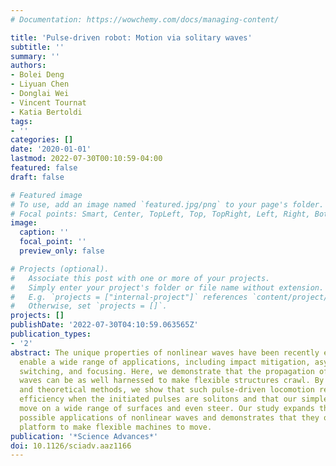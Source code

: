 ```yaml
---
# Documentation: https://wowchemy.com/docs/managing-content/

title: 'Pulse-driven robot: Motion via solitary waves'
subtitle: ''
summary: ''
authors:
- Bolei Deng
- Liyuan Chen
- Donglai Wei
- Vincent Tournat
- Katia Bertoldi
tags:
- ''
categories: []
date: '2020-01-01'
lastmod: 2022-07-30T00:10:59-04:00
featured: false
draft: false

# Featured image
# To use, add an image named `featured.jpg/png` to your page's folder.
# Focal points: Smart, Center, TopLeft, Top, TopRight, Left, Right, BottomLeft, Bottom, BottomRight.
image:
  caption: ''
  focal_point: ''
  preview_only: false

# Projects (optional).
#   Associate this post with one or more of your projects.
#   Simply enter your project's folder or file name without extension.
#   E.g. `projects = ["internal-project"]` references `content/project/deep-learning/index.md`.
#   Otherwise, set `projects = []`.
projects: []
publishDate: '2022-07-30T04:10:59.063565Z'
publication_types:
- '2'
abstract: The unique properties of nonlinear waves have been recently exploited to
  enable a wide range of applications, including impact mitigation, asymmetric transmission,
  switching, and focusing. Here, we demonstrate that the propagation of nonlinear
  waves can be as well harnessed to make flexible structures crawl. By combining experimental
  and theoretical methods, we show that such pulse-driven locomotion reaches a maximum
  efficiency when the initiated pulses are solitons and that our simple machine can
  move on a wide range of surfaces and even steer. Our study expands the range of
  possible applications of nonlinear waves and demonstrates that they offer a new
  platform to make flexible machines to move.
publication: '*Science Advances*'
doi: 10.1126/sciadv.aaz1166
---
```

